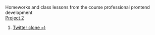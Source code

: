 Homeworks and class lessons from the course professional prontend development
<br>
[Project 2](https://angemariya.github.io/FE-Prof-Main/Project-2/index.html)
1. [Twitter clone =)](https://angemariya.github.io/FE-Prof-Main/Project-5%20Twitter/index.html)
